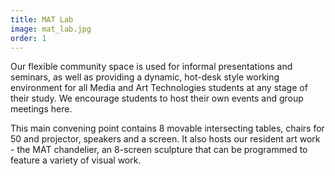 ```yaml
---
title: MAT Lab
image: mat_lab.jpg
order: 1
---
```

Our flexible community space is used for informal presentations and seminars, as well as providing a dynamic, hot-desk style working environment for all Media and Art Technologies students at any stage of their study. We encourage students to host their own events and group meetings here.

This main convening point contains 8 movable intersecting tables, chairs for 50 and projector, speakers and a screen. It also hosts our resident art work - the MAT chandelier, an 8-screen sculpture that can be programmed to feature a variety of visual work.